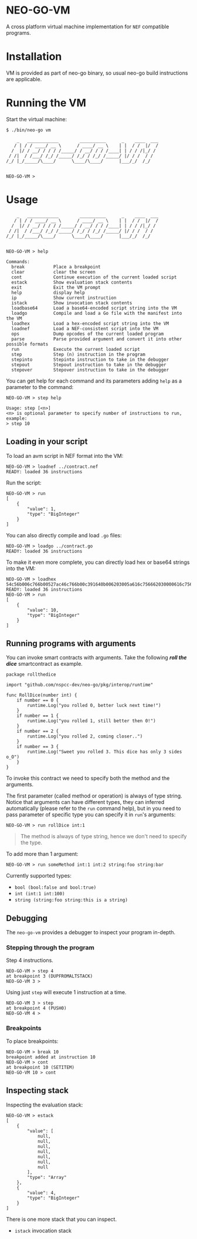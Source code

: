 # NEO-GO-VM

A cross platform virtual machine implementation for `NEF` compatible programs. 

# Installation

VM is provided as part of neo-go binary, so usual neo-go build instructions
are applicable.

# Running the VM

Start the virtual machine:

```
$ ./bin/neo-go vm

    _   ____________        __________      _    ____  ___
   / | / / ____/ __ \      / ____/ __ \    | |  / /  |/  /
  /  |/ / __/ / / / /_____/ / __/ / / /____| | / / /|_/ /
 / /|  / /___/ /_/ /_____/ /_/ / /_/ /_____/ |/ / /  / /
/_/ |_/_____/\____/      \____/\____/      |___/_/  /_/


NEO-GO-VM >
```

# Usage

```
    _   ____________        __________      _    ____  ___
   / | / / ____/ __ \      / ____/ __ \    | |  / /  |/  /
  /  |/ / __/ / / / /_____/ / __/ / / /____| | / / /|_/ /
 / /|  / /___/ /_/ /_____/ /_/ / /_/ /_____/ |/ / /  / /
/_/ |_/_____/\____/      \____/\____/      |___/_/  /_/


NEO-GO-VM > help

Commands:
  break           Place a breakpoint
  clear           clear the screen
  cont            Continue execution of the current loaded script
  estack          Show evaluation stack contents
  exit            Exit the VM prompt
  help            display help
  ip              Show current instruction
  istack          Show invocation stack contents
  loadbase64      Load a base64-encoded script string into the VM
  loadgo          Compile and load a Go file with the manifest into the VM
  loadhex         Load a hex-encoded script string into the VM
  loadnef         Load a NEF-consistent script into the VM
  ops             Dump opcodes of the current loaded program
  parse           Parse provided argument and convert it into other possible formats
  run             Execute the current loaded script
  step            Step (n) instruction in the program
  stepinto        Stepinto instruction to take in the debugger
  stepout         Stepout instruction to take in the debugger
  stepover        Stepover instruction to take in the debugger

```

You can get help for each command and its parameters adding `help` as a
parameter to the command:

```
NEO-GO-VM > step help

Usage: step [<n>]
<n> is optional parameter to specify number of instructions to run, example:
> step 10

```

## Loading in your script

To load an avm script in NEF format into the VM:

```
NEO-GO-VM > loadnef ../contract.nef
READY: loaded 36 instructions
```

Run the script:

```
NEO-GO-VM > run
[
    {
        "value": 1,
        "type": "BigInteger"
    }
]
```

You can also directly compile and load `.go` files:

```
NEO-GO-VM > loadgo ../contract.go
READY: loaded 36 instructions
```

To make it even more complete, you can directly load hex or base64 strings into the VM:

```
NEO-GO-VM > loadhex 54c56b006c766b00527ac46c766b00c391640b006203005a616c756662030000616c7566
READY: loaded 36 instructions
NEO-GO-VM > run
[
    {
        "value": 10,
        "type": "BigInteger"
    }
]

```

## Running programs with arguments
You can invoke smart contracts with arguments. Take the following ***roll the dice*** smartcontract as example. 

```
package rollthedice

import "github.com/nspcc-dev/neo-go/pkg/interop/runtime"

func RollDice(number int) {
    if number == 0 {
        runtime.Log("you rolled 0, better luck next time!")
    }
    if number == 1 {
        runtime.Log("you rolled 1, still better then 0!")
    }
    if number == 2 {
        runtime.Log("you rolled 2, coming closer..") 
    }
    if number == 3 {
        runtime.Log("Sweet you rolled 3. This dice has only 3 sides o_O")
    }
}
```

To invoke this contract we need to specify both the method and the arguments.

The first parameter (called method or operation) is always of type
string. Notice that arguments can have different types, they can inferred
automatically (please refer to the `run` command help), but in you need to
pass parameter of specific type you can specify it in `run`'s arguments:

```
NEO-GO-VM > run rollDice int:1
```

> The method is always of type string, hence we don't need to specify the type.

To add more than 1 argument:

```
NEO-GO-VM > run someMethod int:1 int:2 string:foo string:bar
```

Currently supported types:
- `bool (bool:false and bool:true)`
- `int (int:1 int:100)`
- `string (string:foo string:this is a string)` 

## Debugging
The `neo-go-vm` provides a debugger to inspect your program in-depth.


### Stepping through the program
Step 4 instructions.

```
NEO-GO-VM > step 4
at breakpoint 3 (DUPFROMALTSTACK)
NEO-GO-VM 3 >
```

Using just `step` will execute 1 instruction at a time.

```
NEO-GO-VM 3 > step
at breakpoint 4 (PUSH0)
NEO-GO-VM 4 >
```

### Breakpoints

To place breakpoints:

```
NEO-GO-VM > break 10
breakpoint added at instruction 10
NEO-GO-VM > cont
at breakpoint 10 (SETITEM)
NEO-GO-VM 10 > cont
```

## Inspecting stack

Inspecting the evaluation stack:

```
NEO-GO-VM > estack
[
    {
        "value": [
            null,
            null,
            null,
            null,
            null,
            null,
            null
        ],
        "type": "Array"
    },
    {
        "value": 4,
        "type": "BigInteger"
    }
]
```

There is one more stack that you can inspect.
- `istack` invocation stack

